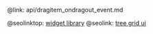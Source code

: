@link: api/dragitem_ondragout_event.md

@seolinktop: [widget library](https://webix.com)
@seolink: [tree grid ui](https://webix.com/widget/treetable/)